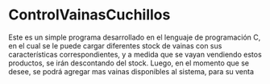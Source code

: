 # ControlVainasCuchillos

Este es un simple programa desarrollado en el lenguaje de programación C, en el cual se le puede cargar diferentes stock de vainas con sus características correspondientes, y a medida que se vayan vendiendo estos productos, se irán descontando del stock. Luego, en el momento que se desee, se podrá agregar mas vainas disponibles al sistema, para su venta
